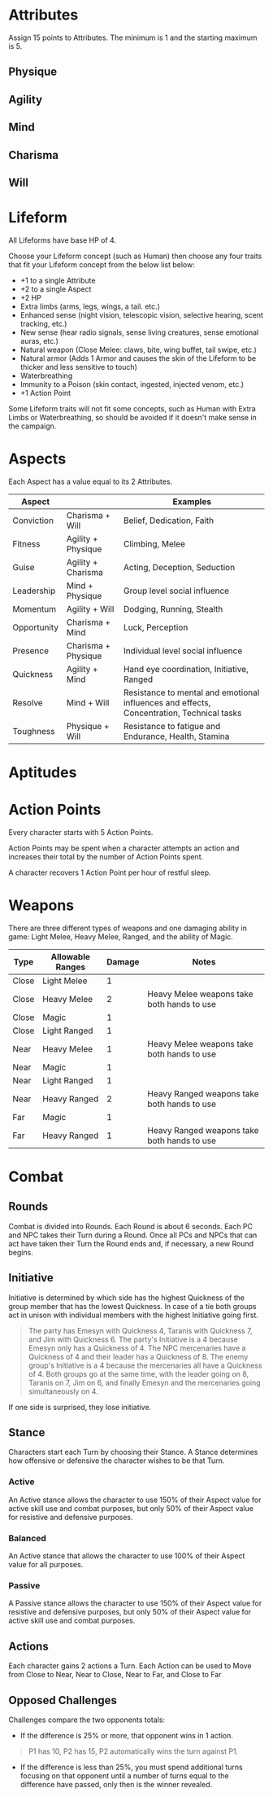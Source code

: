 # Attributes

Assign 15 points to Attributes. The minimum is 1 and the starting maximum is 5.

## Physique

## Agility

## Mind

## Charisma

## Will

# Lifeform

All Lifeforms have base HP of 4.

Choose your Lifeform concept (such as Human) then choose any four traits that fit your Lifeform concept from the below list below:

- +1 to a single Attribute
- +2 to a single Aspect
- +2 HP
- Extra limbs (arms, legs, wings, a tail. etc.)
- Enhanced sense (night vision, telescopic vision, selective hearing, scent tracking, etc.)
- New sense (hear radio signals, sense living creatures, sense emotional auras, etc.)
- Natural weapon (Close Melee: claws, bite, wing buffet, tail swipe, etc.)
- Natural armor (Adds 1 Armor and causes the skin of the Lifeform to be thicker and less sensitive to touch)
- Waterbreathing
- Immunity to a Poison (skin contact, ingested, injected venom, etc.)
- +1 Action Point

Some Lifeform traits will not fit some concepts, such as Human with Extra Limbs or Waterbreathing, so should be avoided if it doesn't make sense in the campaign.

# Aspects

Each Aspect has a value equal to its 2 Attributes.

| Aspect      |                     | Examples |
| ---         | ---                 | ---      |
| Conviction  | Charisma + Will     | Belief, Dedication, Faith |
| Fitness     | Agility  + Physique | Climbing, Melee |
| Guise       | Agility  + Charisma | Acting, Deception, Seduction |
| Leadership  | Mind     + Physique | Group level social influence |
| Momentum    | Agility  + Will     | Dodging, Running, Stealth |
| Opportunity | Charisma + Mind     | Luck, Perception |
| Presence    | Charisma + Physique | Individual level social influence |
| Quickness   | Agility  + Mind     | Hand eye coordination, Initiative, Ranged |
| Resolve     | Mind     + Will     | Resistance to mental and emotional influences and effects, Concentration, Technical tasks |
| Toughness   | Physique + Will     | Resistance to fatigue and  Endurance, Health, Stamina |

# Aptitudes

# Action Points

Every character starts with 5 Action Points.

Action Points may be spent when a character attempts an action and increases their total by the number of Action Points spent.

A character recovers 1 Action Point per hour of restful sleep.

# Weapons

There are three different types of weapons and one damaging ability in game: Light Melee, Heavy Melee, Ranged, and the ability of Magic.

| Type | Allowable Ranges | Damage | Notes |
|-|-|-|-|
| Close  | Light Melee  | 1 | |
| Close  | Heavy Melee  | 2 | Heavy Melee weapons take both hands to use |
| Close  | Magic        | 1 | |
| Close  | Light Ranged | 1 | |
| Near   | Heavy Melee  | 1 | Heavy Melee weapons take both hands to use |
| Near   | Magic        | 1 | |
| Near   | Light Ranged | 1 | |
| Near   | Heavy Ranged | 2 | Heavy Ranged weapons take both hands to use |
| Far    | Magic        | 1 | |
| Far    | Heavy Ranged | 1 | Heavy Ranged weapons take both hands to use |

# Combat

## Rounds

Combat is divided into Rounds.
Each Round is about 6 seconds.
Each PC and NPC takes their Turn during a Round.
Once all PCs and NPCs that can act have taken their Turn the Round ends and, if necessary, a new Round begins.

## Initiative

Initiative is determined by which side has the highest Quickness of the group member that has the lowest Quickness.
In case of a tie both groups act in unison with individual members with the highest Initiative going first.

> The party has Emesyn with Quickness 4, Taranis with Quickness 7, and Jim with Quickness 6.
> The party's Initiative is a 4 because Emesyn only has a Quickness of 4.
> The NPC mercenaries have a Quickness of 4 and their leader has a Quickness of 8.
> The enemy group's Initiative is a 4 because the mercenaries all have a Quickness of 4.
> Both groups go at the same time, with the leader going on 8, Taranis on 7, Jim on 6, and finally Emesyn and the mercenaries going simultaneously on 4. 

If one side is surprised, they lose initiative.

## Stance

Characters start each Turn by choosing their Stance.
A Stance determines how offensive or defensive the character wishes to be that Turn.

### Active

An Active stance allows the character to use 150% of their Aspect value for active skill use and combat purposes, but only 50% of their Aspect value for resistive and defensive purposes.

### Balanced

An Active stance that allows the character to use 100% of their Aspect value for all purposes.

### Passive

A Passive stance allows the character to use 150% of their Aspect value for resistive and defensive purposes, but only 50% of their Aspect value for active skill use and combat purposes.

## Actions

Each character gains 2 actions a Turn.
Each Action can be used to Move from Close to Near, Near to Close, Near to Far, and Close to Far 

## Opposed Challenges

Challenges compare the two opponents totals:

- If the difference is 25% or more, that opponent wins in 1 action.
> P1 has 10, P2 has 15, P2 automatically wins the turn against P1.
- If the difference is less than 25%, you must spend additional turns focusing on that opponent until a number of turns equal to the difference have passed, only then is the winner revealed.
